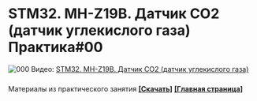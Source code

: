 # STM32. MH-Z19B. Датчик CO2 (датчик углекислого газа) Практика#00
![000](https://user-images.githubusercontent.com/68805120/95001057-1d20f380-05cf-11eb-8d7b-02206b8fe97d.jpg)
Видео: [STM32. MH-Z19B. Датчик CO2 (датчик углекислого газа)](https://youtu.be/N8lKoYhOuvM)
###
Материалы из практического занятия **[[Скачать]](https://github.com/Solderingironspb/Lessons-Stm32/archive/MH-Z19B.zip)**
**[[Главная страница]](https://github.com/Solderingironspb/Lessons-Stm32/blob/master/README.md)**
